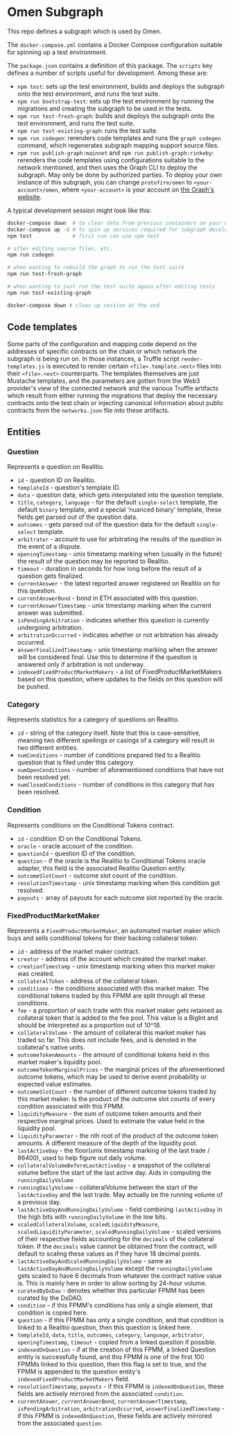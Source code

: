 # Omen Subgraph

This repo defines a subgraph which is used by Omen.

The `docker-compose.yml` contains a Docker Compose configuration suitable for spinning up a test environment.

The `package.json` contains a definition of this package. The `scripts` key defines a number of scripts useful for development. Among these are:

* `npm test`: sets up the test environment, builds and deploys the subgraph onto the test environment, and runs the test suite.
* `npm run bootstrap-test`: sets up the test environment by running the migrations and creating the subgraph to be used in the tests.
* `npm run test-fresh-graph`: builds and deploys the subgraph onto the test environment, and runs the test suite.
* `npm run test-existing-graph`: runs the test suite.
* `npm run codegen`: rerenders code templates and runs the `graph codegen` command, which regenerates subgraph mapping support source files.
* `npm run publish-graph:mainnet` and `npm run publish-graph:rinkeby`: rerenders the code templates using configurations suitable to the network mentioned, and then uses the Graph CLI to deploy the subgraph. May only be done by authorized parties. To deploy your own instance of this subgraph, you can change `protofire/omen` to `<your-account>/omen`, where `<your-account>` is your account on [the Graph's website](thegraph.com).

A typical development session might look like this:

```bash
docker-compose down  # to clear data from previous containers on your machine
docker-compose up -d # to spin up services required for subgraph development
npm test             # first run can use npm test

# after editing source files, etc.
npm run codegen

# when wanting to rebuild the graph to run the test suite
npm run test-fresh-graph

# when wanting to just run the test suite again after editing tests
npm run test-existing-graph

docker-compose down # clean up session at the end
```

## Code templates

Some parts of the configuration and mapping code depend on the addresses of specific contracts on the chain or which network the subgraph is being run on. In those instances, a Truffle script `render-templates.js` is executed to render certain `<file>.template.<ext>` files into their `<file>.<ext>` counterparts. The templates themselves are just Mustache templates, and the parameters are gotten from the Web3 provider's view of the connected network and the various Truffle artifacts which result from either running the migrations that deploy the necessary contracts onto the test chain or injecting canonical information about public contracts from the `networks.json` file into these artifacts.

## Entities

### Question

Represents a question on Realitio. 

* `id` - question ID on Realitio.
* `templateId` - question's template ID.
* `data` - question data, which gets interpolated into the question template.
* `title`, `category`, `language` - for the default `single-select` template, the default `binary` template, and a special 'nuanced binary' template, these fields get parsed out of the question data.
* `outcomes` - gets parsed out of the question data for the default `single-select` template.
* `arbitrator` - account to use for arbitrating the results of the question in the event of a dispute.
* `openingTimestamp` - unix timestamp marking when (usually in the future) the result of the question may be reported to Realitio.
* `timeout` - duration in seconds for how long before the result of a question gets finalized.
* `currentAnswer` - the latest reported answer registered on Realitio on for this question.
* `currentAnswerBond` - bond in ETH associated with this question.
* `currentAnswerTimestamp` - unix timestamp marking when the current answer was submitted.
* `isPendingArbitration` - indicates whether this question is currently undergoing arbitration.
* `arbitrationOccurred` - indicates whether or not arbitration has already occurred.
* `answerFinalizedTimestamp` - unix timestamp marking when the answer will be considered final. Use this to determine if the question is answered only if arbitration is not underway.
* `indexedFixedProductMarketMakers` - a list of FixedProductMarketMakers based on this question, where updates to the fields on this question will be pushed.

### Category

Represents statistics for a category of questions on Realitio.

* `id` - string of the category itself. Note that this is case-sensitive, meaning two different spellings or casings of a category will result in two different entities.
* `numConditions` - number of conditions prepared tied to a Realitio question that is filed under this category.
* `numOpenConditions` - number of aforementioned conditions that have not been resolved yet.
* `numClosedConditions` - number of conditions in this category that has been resolved.

### Condition

Represents conditions on the Conditional Tokens contract.

* `id` - condition ID on the Conditional Tokens.
* `oracle` - oracle account of the condition.
* `questionId` - question ID of the condition.
* `question` - if the oracle is the Realitio to Conditional Tokens oracle adapter, this field is the associated Realitio Question entity.
* `outcomeSlotCount` - outcome slot count of the condition.
* `resolutionTimestamp` - unix timestamp marking when this condition got resolved.
* `payouts` - array of payouts for each outcome slot reported by the oracle.

### FixedProductMarketMaker

Represents a `FixedProductMarketMaker`, an automated market maker which buys and sells conditional tokens for their backing collateral token.

* `id` - address of the market maker contract.
* `creator` - address of the account which created the market maker.
* `creationTimestamp` - unix timestamp marking when this market maker was created.
* `collateralToken` - address of the collateral token.
* `conditions` - the conditions associated with this market maker. The conditional tokens traded by this FPMM are split through all these conditions.
* `fee` - a proportion of each trade with this market maker gets retained as collateral token that is added to the fee pool. This value is a BigInt and should be interpreted as a proportion out of 10^18.
* `collateralVolume` - the amount of collateral this market maker has traded so far. This does not include fees, and is denoted in the collateral's native units.
* `outcomeTokenAmounts` - the amount of conditional tokens held in this market maker's liquidity pool.
* `outcomeTokenMarginalPrices` - the marginal prices of the aforementioned outcome tokens, which may be used to derive event probability or expected value estimates.
* `outcomeSlotCount` - the number of different outcome tokens traded by this market maker. Is the product of the outcome slot counts of every condition associated with this FPMM.
* `liquidityMeasure` - the sum of outcome token amounts and their respective marginal prices. Used to estimate the value held in the liquidity pool.
* `liquidityParameter` - the nth root of the product of the outcome token amounts. A different measure of the depth of the liquidity pool.
* `lastActiveDay` - the floor(unix timestamp marking of the last trade / 86400), used to help figure out daily volume.
* `collateralVolumeBeforeLastActiveDay` - a snapshot of the collateral volume before the start of the last active day. Aids in computing the `runningDailyVolume`
* `runningDailyVolume` - collateralVolume between the start of the `lastActiveDay` and the last trade. May actually be the running volume of a previous day.
* `lastActiveDayAndRunningDailyVolume` - field combining `lastActiveDay` in the high bits with `runningDailyVolume` in the low bits.
* `scaledCollateralVolume`, `scaledLiquidityMeasure`, `scaledLiquidityParameter`, `scaledRunningDailyVolume` - scaled versions of their respective fields accounting for the `decimals` of the collateral token. If the `decimals` value cannot be obtained from the contract, will default to scaling these values as if they have 18 decimal points.
* `lastActiveDayAndScaledRunningDailyVolume` - same as `lastActiveDayAndRunningDailyVolume` except the `runningDailyVolume` gets scaled to have 6 decimals from whatever the contract native value is. This is mainly here in order to allow sorting by 24-hour volume.
* `curatedByDxDao` - denotes whether this particular FPMM has been curated by the DxDAO.
* `condition` - if this FPMM's conditions has only a single element, that condition is copied here.
* `question` - if this FPMM has only a single condition, and that condition is linked to a Realitio question, then this question is linked here.
* `templateId`, `data`, `title`, `outcomes`, `category`, `language`, `arbitrator`, `openingTimestamp`, `timeout` - copied from a linked question if possible.
* `indexedOnQuestion` - if at the creation of this FPMM, a linked Question entity is successfully found, and this FPMM is one of the first 100 FPMMs linked to this question, then this flag is set to true, and the FPMM is appended to the question entity's `indexedFixedProductMarketMakers` field.
* `resolutionTimestamp`, `payouts` - if this FPMM is `indexedOnQuestion`, these fields are actively mirrored from the associated `condition`.
* `currentAnswer`, `currentAnswerBond`, `currentAnswerTimestamp`, `isPendingArbitration`, `arbitrationOccurred`, `answerFinalizedTimestamp` - if this FPMM is `indexedOnQuestion`, these fields are actively mirrored from the associated `question`.
